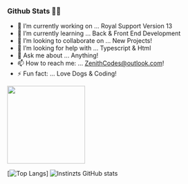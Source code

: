 ### Github Stats 🐱‍🏍

- 🔭 I’m currently working on ... Royal Support Version 13
- 🌱 I’m currently learning ... Back & Front End Development
- 👯 I’m looking to collaborate on ... New Projects!
- 🤔 I’m looking for help with ... Typescript & Html
- 💬 Ask me about ... Anything!
- 📫 How to reach me: ... ZenithCodes@outlook.com! 
- ⚡ Fun fact: ... Love Dogs & Coding!

<img height="180em" src="https://github-readme-stats.vercel.app/api?username=githubusernamehere&show_icons=true&theme=dracula&hide_border=true&count_private=true&include_all_commits=true" />


[![Top Langs](https://github-readme-stats.vercel.app/api/top-langs/?username=githubnamehere&layout=compact)]
![Instinzts GitHub stats](https://github-readme-stats.vercel.app/api?username=Instinzts&show_icons=true)
